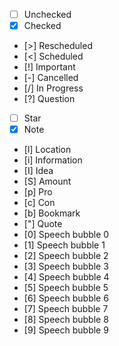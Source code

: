 
- [ ] Unchecked
- [x] Checked
- [>] Rescheduled
- [<] Scheduled
- [!] Important
- [-] Cancelled
- [/] In  Progress
- [?] Question
- [ ] Star
- [x] Note
- [l] Location
- [i] Information
- [I] Idea
- [S] Amount
- [p] Pro
- [c] Con
- [b] Bookmark
- ["] Quote
- [0] Speech bubble 0
- [1] Speech bubble 1
- [2] Speech bubble 2
- [3] Speech bubble 3
- [4] Speech bubble 4
- [5] Speech bubble 5
- [6] Speech bubble 6
- [7] Speech bubble 7
- [8] Speech bubble 8
- [9] Speech bubble 9